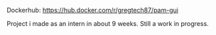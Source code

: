 Dockerhub: https://hub.docker.com/r/gregtech87/pam-gui

Project i made as an intern in about 9 weeks. Still a work in progress.
